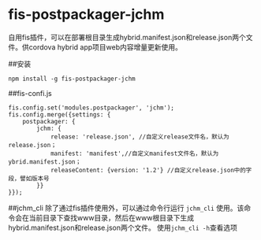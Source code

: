 fis-postpackager-jchm
=====

自用fis插件，可以在部署根目录生成hybrid.manifest.json和release.json两个文件。供cordova hybrid app项目web内容增量更新使用。

##安装
```
npm install -g fis-postpackager-jchm
```

##fis-confi.js
```
fis.config.set('modules.postpackager', 'jchm');
fis.config.merge({settings: {
    postpackager: {
        jchm: {
            release: 'release.json', //自定义release文件名，默认为release.json；
            manifest: 'manifest',//自定义manifest文件名，默认为ybrid.manifest.json；
            releaseContent: {version: '1.2'} //自定义release.json中的字段，譬如版本号
        }}
}});
```

##jchm_cli
除了通过fis插件使用外，可以通过命令行运行 ```jchm_cli``` 使用。该命令会在当前目录下查找www目录，然后在www根目录下生成hybrid.manifest.json和release.json两个文件。
使用```jchm_cli -h```查看选项
